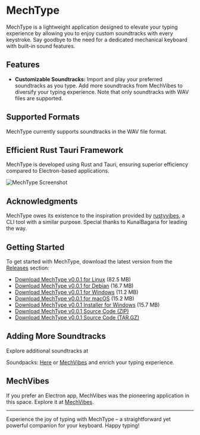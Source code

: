 # MechType

MechType is a lightweight application designed to elevate your typing experience by allowing you to enjoy custom soundtracks with every keystroke. Say goodbye to the need for a dedicated mechanical keyboard with built-in sound features.

## Features

- **Customizable Soundtracks:** Import and play your preferred soundtracks as you type. Add more soundtracks from MechVibes to diversify your typing experience. Note that only soundtracks with WAV files are supported.

## Supported Formats

MechType currently supports soundtracks in the WAV file format.

## Efficient Rust Tauri Framework

MechType is developed using Rust and Tauri, ensuring superior efficiency compared to Electron-based applications.

![MechType Screenshot](https://github.com/SurajRaika/MechType/assets/103476230/f0a868f7-857e-43f4-b329-9efccc595443)

## Acknowledgments

MechType owes its existence to the inspiration provided by [rustyvibes](https://github.com/KunalBagaria/rustyvibes), a CLI tool with a similar purpose. Special thanks to KunalBagaria for leading the way.

## Getting Started

To get started with MechType, download the latest version from the [Releases](https://github.com/SurajRaika/MechType/releases) section:

- [Download MechType v0.0.1 for Linux](https://github.com/SurajRaika/MechType/releases/download/app-v0.0.1/mech-type_0.0.1_amd64.AppImage) (82.5 MB)
- [Download MechType v0.0.1 for Debian](https://github.com/SurajRaika/MechType/releases/download/app-v0.0.1/mech-type_0.0.1_amd64.deb) (16.7 MB)
- [Download MechType v0.0.1 for Windows](https://github.com/SurajRaika/MechType/releases/download/app-v0.0.1/MechType_0.0.1_x64-setup.exe) (11.2 MB)
- [Download MechType v0.0.1 for macOS](https://github.com/SurajRaika/MechType/releases/download/app-v0.0.1/MechType_0.0.1_x64.dmg) (15.2 MB)
- [Download MechType v0.0.1 Installer for Windows](https://github.com/SurajRaika/MechType/releases/download/app-v0.0.1/MechType_0.0.1_x64_en-US.msi) (15.7 MB)
- [Download MechType v0.0.1 Source Code (ZIP)](https://github.com/SurajRaika/MechType/archive/refs/tags/app-v0.0.1.zip)
- [Download MechType v0.0.1 Source Code (TAR.GZ)](https://github.com/SurajRaika/MechType/archive/refs/tags/app-v0.0.1.tar.gz)

## Adding More Soundtracks

Explore additional soundtracks at

Soundpacks: [Here](https://docs.google.com/spreadsheets/d/1PimUN_Qn3CWqfn-93YdVW8OWy8nzpz3w3me41S8S494/edit#gid=0)
or
 [MechVibes](https://mechvibes.com/sound-packs/) and enrich your typing experience.

## MechVibes

If you prefer an Electron app, MechVibes was the pioneering application in this space. Explore it at [MechVibes](https://mechvibes.com/).

---

Experience the joy of typing with MechType – a straightforward yet powerful companion for your keyboard. Happy typing!
